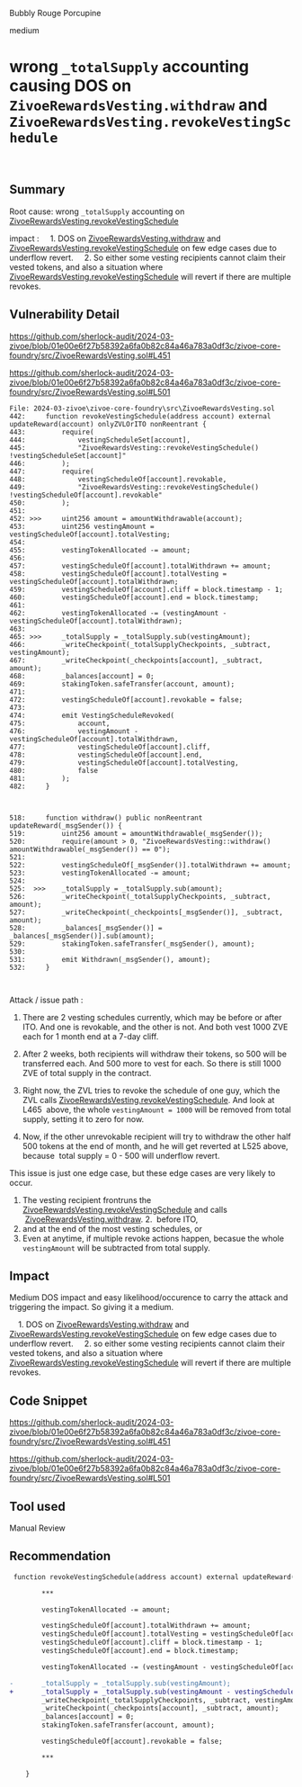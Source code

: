 Bubbly Rouge Porcupine

medium

# wrong `_totalSupply` accounting  causing DOS on `ZivoeRewardsVesting.withdraw` and `ZivoeRewardsVesting.revokeVestingSchedule`

 




## Summary


Root cause: wrong `_totalSupply` accounting on  [ZivoeRewardsVesting.revokeVestingSchedule](https://github.com/sherlock-audit/2024-03-zivoe/blob/01e00e6f27b58392a6fa0b82c84a46a783a0df3c/zivoe-core-foundry/src/ZivoeRewardsVesting.sol#L451)


impact :
    1. DOS on [ZivoeRewardsVesting.withdraw](https://github.com/sherlock-audit/2024-03-zivoe/blob/01e00e6f27b58392a6fa0b82c84a46a783a0df3c/zivoe-core-foundry/src/ZivoeRewards.sol#L299) and [ZivoeRewardsVesting.revokeVestingSchedule](https://github.com/sherlock-audit/2024-03-zivoe/blob/01e00e6f27b58392a6fa0b82c84a46a783a0df3c/zivoe-core-foundry/src/ZivoeRewardsVesting.sol#L429) on few edge cases due to underflow revert.
    2. So either some vesting recipients cannot claim their vested tokens, and also a situation where [ZivoeRewardsVesting.revokeVestingSchedule](https://github.com/sherlock-audit/2024-03-zivoe/blob/01e00e6f27b58392a6fa0b82c84a46a783a0df3c/zivoe-core-foundry/src/ZivoeRewardsVesting.sol#L429) will revert if there are multiple revokes.


## Vulnerability Detail


https://github.com/sherlock-audit/2024-03-zivoe/blob/01e00e6f27b58392a6fa0b82c84a46a783a0df3c/zivoe-core-foundry/src/ZivoeRewardsVesting.sol#L451


https://github.com/sherlock-audit/2024-03-zivoe/blob/01e00e6f27b58392a6fa0b82c84a46a783a0df3c/zivoe-core-foundry/src/ZivoeRewardsVesting.sol#L501


```solidity
File: 2024-03-zivoe\zivoe-core-foundry\src\ZivoeRewardsVesting.sol
442:     function revokeVestingSchedule(address account) external updateReward(account) onlyZVLOrITO nonReentrant {
443:         require(
444:             vestingScheduleSet[account],
445:             "ZivoeRewardsVesting::revokeVestingSchedule() !vestingScheduleSet[account]"
446:         );
447:         require(
448:             vestingScheduleOf[account].revokable,
449:             "ZivoeRewardsVesting::revokeVestingSchedule() !vestingScheduleOf[account].revokable"
450:         );
451:        
452: >>>     uint256 amount = amountWithdrawable(account);
453:         uint256 vestingAmount = vestingScheduleOf[account].totalVesting;
454:
455:         vestingTokenAllocated -= amount;
456:
457:         vestingScheduleOf[account].totalWithdrawn += amount;
458:         vestingScheduleOf[account].totalVesting = vestingScheduleOf[account].totalWithdrawn;
459:         vestingScheduleOf[account].cliff = block.timestamp - 1;
460:         vestingScheduleOf[account].end = block.timestamp;
461:
462:         vestingTokenAllocated -= (vestingAmount - vestingScheduleOf[account].totalWithdrawn);
463:
465: >>>     _totalSupply = _totalSupply.sub(vestingAmount);
466:         _writeCheckpoint(_totalSupplyCheckpoints, _subtract, vestingAmount);
467:         _writeCheckpoint(_checkpoints[account], _subtract, amount);
468:         _balances[account] = 0;
469:         stakingToken.safeTransfer(account, amount);
471:
472:         vestingScheduleOf[account].revokable = false;
473:
474:         emit VestingScheduleRevoked(
475:             account,
476:             vestingAmount - vestingScheduleOf[account].totalWithdrawn,
477:             vestingScheduleOf[account].cliff,
478:             vestingScheduleOf[account].end,
479:             vestingScheduleOf[account].totalVesting,
480:             false
481:         );
482:     }



518:     function withdraw() public nonReentrant updateReward(_msgSender()) {
519:         uint256 amount = amountWithdrawable(_msgSender());
520:         require(amount > 0, "ZivoeRewardsVesting::withdraw() amountWithdrawable(_msgSender()) == 0");
521:        
522:         vestingScheduleOf[_msgSender()].totalWithdrawn += amount;
523:         vestingTokenAllocated -= amount;
524:
525:  >>>    _totalSupply = _totalSupply.sub(amount);
526:         _writeCheckpoint(_totalSupplyCheckpoints, _subtract, amount);
527:         _writeCheckpoint(_checkpoints[_msgSender()], _subtract, amount);
528:         _balances[_msgSender()] = _balances[_msgSender()].sub(amount);
529:         stakingToken.safeTransfer(_msgSender(), amount);
530:
531:         emit Withdrawn(_msgSender(), amount);
532:     }



```


Attack / issue path :


1. There are 2 vesting schedules currently, which may be before or after ITO. And one is revokable, and the other is not. And both vest 1000 ZVE each for 1 month end at a 7-day cliff.
2. After 2 weeks, both recipients will withdraw their tokens, so 500 will be transferred each. And 500 more to vest for each. So there is still 1000 ZVE of total supply in the contract.
3. Right now, the ZVL tries to revoke the schedule of one guy, which the ZVL calls [ZivoeRewardsVesting.revokeVestingSchedule](https://github.com/sherlock-audit/2024-03-zivoe/blob/01e00e6f27b58392a6fa0b82c84a46a783a0df3c/zivoe-core-foundry/src/ZivoeRewardsVesting.sol#L429). And look at L465  above, the whole `vestingAmount = 1000` will be removed from total supply, setting it to zero for now.


4. Now, if the other unrevokable recipient will try to withdraw the other half 500 tokens at the end of month, and he will get reverted at L525 above, because  total supply = 0 - 500 will underflow revert.


This issue is just one edge case, but these edge cases are very likely to occur.
1. The vesting recipient frontruns the [ZivoeRewardsVesting.revokeVestingSchedule](https://github.com/sherlock-audit/2024-03-zivoe/blob/01e00e6f27b58392a6fa0b82c84a46a783a0df3c/zivoe-core-foundry/src/ZivoeRewardsVesting.sol#L429) and calls  [ZivoeRewardsVesting.withdraw](https://github.com/sherlock-audit/2024-03-zivoe/blob/01e00e6f27b58392a6fa0b82c84a46a783a0df3c/zivoe-core-foundry/src/ZivoeRewards.sol#L299).
2.  before ITO,
3. and at the end of the most vesting schedules, or
4. Even at anytime, if multiple revoke actions happen, becasue the whole `vestingAmount` will be subtracted from total supply.



## Impact


Medium DOS impact and easy likelihood/occurence to carry the attack and triggering the impact. So giving it a medium.


    1. DOS on [ZivoeRewardsVesting.withdraw](https://github.com/sherlock-audit/2024-03-zivoe/blob/01e00e6f27b58392a6fa0b82c84a46a783a0df3c/zivoe-core-foundry/src/ZivoeRewards.sol#L299) and [ZivoeRewardsVesting.revokeVestingSchedule](https://github.com/sherlock-audit/2024-03-zivoe/blob/01e00e6f27b58392a6fa0b82c84a46a783a0df3c/zivoe-core-foundry/src/ZivoeRewardsVesting.sol#L429) on few edge cases due to underflow revert.
    2. so either some vesting recipients cannot claim their vested tokens, and also a situation where [ZivoeRewardsVesting.revokeVestingSchedule](https://github.com/sherlock-audit/2024-03-zivoe/blob/01e00e6f27b58392a6fa0b82c84a46a783a0df3c/zivoe-core-foundry/src/ZivoeRewardsVesting.sol#L429) will revert if there are multiple revokes.


## Code Snippet


https://github.com/sherlock-audit/2024-03-zivoe/blob/01e00e6f27b58392a6fa0b82c84a46a783a0df3c/zivoe-core-foundry/src/ZivoeRewardsVesting.sol#L451


https://github.com/sherlock-audit/2024-03-zivoe/blob/01e00e6f27b58392a6fa0b82c84a46a783a0df3c/zivoe-core-foundry/src/ZivoeRewardsVesting.sol#L501


## Tool used


Manual Review


## Recommendation



```diff
 function revokeVestingSchedule(address account) external updateReward(account) onlyZVLOrITO nonReentrant {

        ***

        vestingTokenAllocated -= amount;

        vestingScheduleOf[account].totalWithdrawn += amount;
        vestingScheduleOf[account].totalVesting = vestingScheduleOf[account].totalWithdrawn;
        vestingScheduleOf[account].cliff = block.timestamp - 1;
        vestingScheduleOf[account].end = block.timestamp;

        vestingTokenAllocated -= (vestingAmount - vestingScheduleOf[account].totalWithdrawn);

-       _totalSupply = _totalSupply.sub(vestingAmount);
+       _totalSupply = _totalSupply.sub(vestingAmount - vestingScheduleOf[account].totalWithdrawn);
        _writeCheckpoint(_totalSupplyCheckpoints, _subtract, vestingAmount);
        _writeCheckpoint(_checkpoints[account], _subtract, amount);
        _balances[account] = 0;
        stakingToken.safeTransfer(account, amount);

        vestingScheduleOf[account].revokable = false;

        ***

    }
```